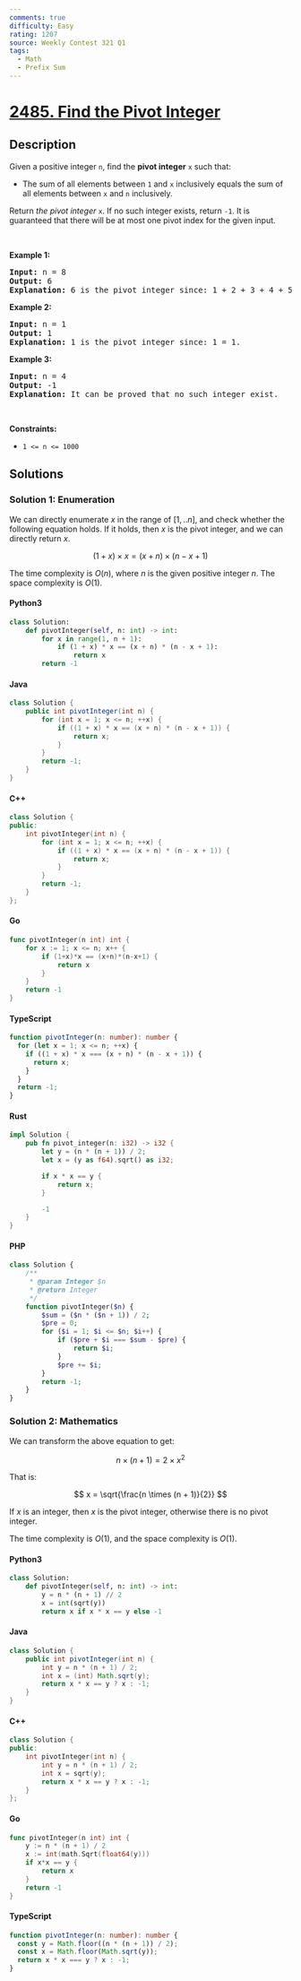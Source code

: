 ```yaml
---
comments: true
difficulty: Easy
rating: 1207
source: Weekly Contest 321 Q1
tags:
  - Math
  - Prefix Sum
---
```


<!-- problem:start -->

# [2485. Find the Pivot Integer](https://leetcode.com/problems/find-the-pivot-integer)


## Description

<!-- description:start -->

<p>Given a positive integer <code>n</code>, find the <strong>pivot integer</strong> <code>x</code> such that:</p>

<ul>
	<li>The sum of all elements between <code>1</code> and <code>x</code> inclusively equals the sum of all elements between <code>x</code> and <code>n</code> inclusively.</li>
</ul>

<p>Return <em>the pivot integer </em><code>x</code>. If no such integer exists, return <code>-1</code>. It is guaranteed that there will be at most one pivot index for the given input.</p>

<p>&nbsp;</p>
<p><strong class="example">Example 1:</strong></p>

<pre>
<strong>Input:</strong> n = 8
<strong>Output:</strong> 6
<strong>Explanation:</strong> 6 is the pivot integer since: 1 + 2 + 3 + 4 + 5 + 6 = 6 + 7 + 8 = 21.
</pre>

<p><strong class="example">Example 2:</strong></p>

<pre>
<strong>Input:</strong> n = 1
<strong>Output:</strong> 1
<strong>Explanation:</strong> 1 is the pivot integer since: 1 = 1.
</pre>

<p><strong class="example">Example 3:</strong></p>

<pre>
<strong>Input:</strong> n = 4
<strong>Output:</strong> -1
<strong>Explanation:</strong> It can be proved that no such integer exist.
</pre>

<p>&nbsp;</p>
<p><strong>Constraints:</strong></p>

<ul>
	<li><code>1 &lt;= n &lt;= 1000</code></li>
</ul>

<!-- description:end -->

## Solutions

<!-- solution:start -->

### Solution 1: Enumeration

We can directly enumerate $x$ in the range of $[1,..n]$, and check whether the following equation holds. If it holds, then $x$ is the pivot integer, and we can directly return $x$.

$$
(1 + x) \times x = (x + n) \times (n - x + 1)
$$

The time complexity is $O(n)$, where $n$ is the given positive integer $n$. The space complexity is $O(1)$.

<!-- tabs:start -->

#### Python3

```python
class Solution:
    def pivotInteger(self, n: int) -> int:
        for x in range(1, n + 1):
            if (1 + x) * x == (x + n) * (n - x + 1):
                return x
        return -1
```

#### Java

```java
class Solution {
    public int pivotInteger(int n) {
        for (int x = 1; x <= n; ++x) {
            if ((1 + x) * x == (x + n) * (n - x + 1)) {
                return x;
            }
        }
        return -1;
    }
}
```

#### C++

```cpp
class Solution {
public:
    int pivotInteger(int n) {
        for (int x = 1; x <= n; ++x) {
            if ((1 + x) * x == (x + n) * (n - x + 1)) {
                return x;
            }
        }
        return -1;
    }
};
```

#### Go

```go
func pivotInteger(n int) int {
	for x := 1; x <= n; x++ {
		if (1+x)*x == (x+n)*(n-x+1) {
			return x
		}
	}
	return -1
}
```

#### TypeScript

```ts
function pivotInteger(n: number): number {
  for (let x = 1; x <= n; ++x) {
    if ((1 + x) * x === (x + n) * (n - x + 1)) {
      return x;
    }
  }
  return -1;
}
```

#### Rust

```rust
impl Solution {
    pub fn pivot_integer(n: i32) -> i32 {
        let y = (n * (n + 1)) / 2;
        let x = (y as f64).sqrt() as i32;

        if x * x == y {
            return x;
        }

        -1
    }
}
```

#### PHP

```php
class Solution {
    /**
     * @param Integer $n
     * @return Integer
     */
    function pivotInteger($n) {
        $sum = ($n * ($n + 1)) / 2;
        $pre = 0;
        for ($i = 1; $i <= $n; $i++) {
            if ($pre + $i === $sum - $pre) {
                return $i;
            }
            $pre += $i;
        }
        return -1;
    }
}
```

<!-- tabs:end -->

<!-- solution:end -->

<!-- solution:start -->

### Solution 2: Mathematics

We can transform the above equation to get:

$$
n \times (n + 1) = 2 \times x^2
$$

That is:

$$
x = \sqrt{\frac{n \times (n + 1)}{2}}
$$

If $x$ is an integer, then $x$ is the pivot integer, otherwise there is no pivot integer.

The time complexity is $O(1)$, and the space complexity is $O(1)$.

<!-- tabs:start -->

#### Python3

```python
class Solution:
    def pivotInteger(self, n: int) -> int:
        y = n * (n + 1) // 2
        x = int(sqrt(y))
        return x if x * x == y else -1
```

#### Java

```java
class Solution {
    public int pivotInteger(int n) {
        int y = n * (n + 1) / 2;
        int x = (int) Math.sqrt(y);
        return x * x == y ? x : -1;
    }
}
```

#### C++

```cpp
class Solution {
public:
    int pivotInteger(int n) {
        int y = n * (n + 1) / 2;
        int x = sqrt(y);
        return x * x == y ? x : -1;
    }
};
```

#### Go

```go
func pivotInteger(n int) int {
	y := n * (n + 1) / 2
	x := int(math.Sqrt(float64(y)))
	if x*x == y {
		return x
	}
	return -1
}
```

#### TypeScript

```ts
function pivotInteger(n: number): number {
  const y = Math.floor((n * (n + 1)) / 2);
  const x = Math.floor(Math.sqrt(y));
  return x * x === y ? x : -1;
}
```

<!-- tabs:end -->

<!-- solution:end -->

<!-- problem:end -->
